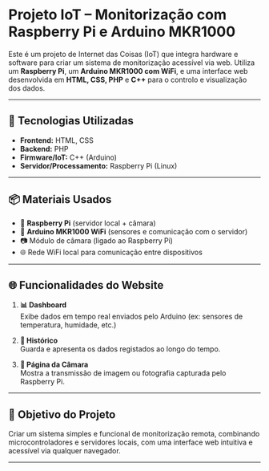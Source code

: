 # Projeto IoT – Monitorização com Raspberry Pi e Arduino MKR1000

Este é um projeto de Internet das Coisas (IoT) que integra hardware e software para criar um sistema de monitorização acessível via web. Utiliza um **Raspberry Pi**, um **Arduino MKR1000 com WiFi**, e uma interface web desenvolvida em **HTML, CSS, PHP** e **C++** para o controlo e visualização dos dados.

---

## 🔧 Tecnologias Utilizadas

- **Frontend:** HTML, CSS  
- **Backend:** PHP  
- **Firmware/IoT:** C++ (Arduino)  
- **Servidor/Processamento:** Raspberry Pi (Linux)

---

## 📦 Materiais Usados

- 🧠 **Raspberry Pi** (servidor local + câmara)
- 🔌 **Arduino MKR1000 WiFi** (sensores e comunicação com o servidor)
- 📷 Módulo de câmara (ligado ao Raspberry Pi)
- 🌐 Rede WiFi local para comunicação entre dispositivos

---

## 🌐 Funcionalidades do Website

1. **📊 Dashboard**  
   Exibe dados em tempo real enviados pelo Arduino (ex: sensores de temperatura, humidade, etc.)

2. **📁 Histórico**  
   Guarda e apresenta os dados registados ao longo do tempo.

3. **📸 Página da Câmara**  
   Mostra a transmissão de imagem ou fotografia capturada pelo Raspberry Pi.

---

## 🚀 Objetivo do Projeto

Criar um sistema simples e funcional de monitorização remota, combinando microcontroladores e servidores locais, com uma interface web intuitiva e acessível via qualquer navegador.

---

